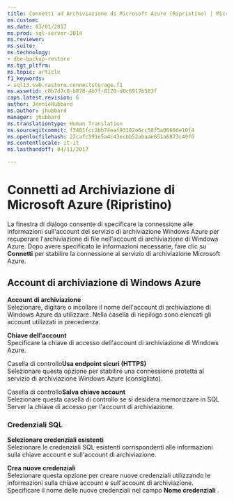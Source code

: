 ```yaml
---
title: Connetti ad Archiviazione di Microsoft Azure (Ripristino) | Microsoft Docs
ms.custom: 
ms.date: 03/01/2017
ms.prod: sql-server-2014
ms.reviewer: 
ms.suite: 
ms.technology:
- dbe-backup-restore
ms.tgt_pltfrm: 
ms.topic: article
f1_keywords:
- sql13.swb.restore.connectstorage.f1
ms.assetid: c0b7d7c8-b878-4b7f-8120-d0c6917b583f
caps.latest.revision: 6
author: JennieHubbard
ms.author: jhubbard
manager: jhubbard
ms.translationtype: Human Translation
ms.sourcegitcommit: f3481fcc2bb74eaf93182e6cc58f5a06666e10f4
ms.openlocfilehash: 22cafc591e5a4c43ecbb52abaae651a6873c49f0
ms.contentlocale: it-it
ms.lasthandoff: 04/11/2017

---
```

# <a name="connect-to-microsoft-azure-storage-restore"></a>Connetti ad Archiviazione di Microsoft Azure (Ripristino)
  La finestra di dialogo consente di specificare la connessione alle informazioni sull'account del servizio di archiviazione Windows Azure per recuperare l'archiviazione di file nell'account di archiviazione di Windows Azure. Dopo avere specificato le informazioni necessarie, fare clic su **Connetti** per stabilire la connessione al servizio di archiviazione Microsoft Azure.  
  
## <a name="windows-azure-storage-account"></a>Account di archiviazione di Windows Azure  
 **Account di archiviazione**  
 Selezionare, digitare o incollare il nome dell'account di archiviazione di Windows Azure da utilizzare. Nella casella di riepilogo sono elencati gli account utilizzati in precedenza.  
  
 **Chiave dell'account**  
 Specificare la chiave di accesso dell'account di archiviazione di Windows Azure.  
  
 Casella di controllo**Usa endpoint sicuri (HTTPS)**   
 Selezionare questa opzione per stabilire una connessione protetta al servizio di archiviazione Windows Azure (consigliato).  
  
 Casella di controllo**Salva chiave account**   
 Selezionare questa casella di controllo se si desidera memorizzare in SQL Server la chiave di accesso per l'account di archiviazione.  
  
### <a name="sql-credential"></a>Credenziali SQL  
 **Selezionare credenziali esistenti**  
 Selezionare le credenziali SQL esistenti corrispondenti alle informazioni sulla chiave account e sull'account di archiviazione.  
  
 **Crea nuove credenziali**  
 Selezionare questa opzione per creare nuove credenziali utilizzando le informazioni sulla chiave account e sull'account di archiviazione. Specificare il nome delle nuove credenziali nel campo **Nome credenziali** .  
  
  
